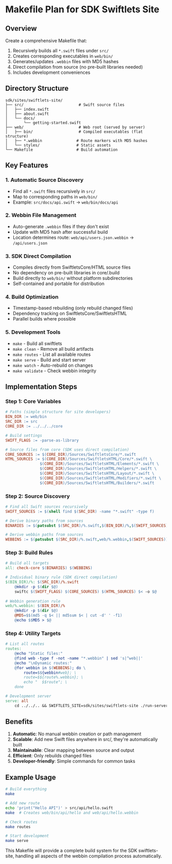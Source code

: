 # Makefile Plan for SDK Swiftlets Site

## Overview
Create a comprehensive Makefile that:
1. Recursively builds all `*.swift` files under `src/`
2. Creates corresponding executables in `web/bin/`
3. Generates/updates `.webbin` files with MD5 hashes
4. Direct compilation from source (no pre-built libraries needed)
5. Includes development conveniences

## Directory Structure
```
sdk/sites/swiftlets-site/
├── src/                        # Swift source files
│   ├── index.swift
│   ├── about.swift
│   └── docs/
│       └── getting-started.swift
├── web/                        # Web root (served by server)
│   ├── bin/                    # Compiled executables (flat structure)
│   ├── *.webbin               # Route markers with MD5 hashes
│   └── styles/                # Static assets
└── Makefile                   # Build automation
```

## Key Features

### 1. Automatic Source Discovery
- Find all `*.swift` files recursively in `src/`
- Map to corresponding paths in `web/bin/`
- Example: `src/docs/api.swift` → `web/bin/docs/api`

### 2. Webbin File Management
- Auto-generate `.webbin` files if they don't exist
- Update with MD5 hash after successful build
- Location determines route: `web/api/users.json.webbin` → `/api/users.json`

### 3. SDK Direct Compilation
- Compiles directly from SwiftletsCore/HTML source files
- No dependency on pre-built libraries in core/.build
- Build directly to `web/bin/` without platform subdirectories
- Self-contained and portable for distribution

### 4. Build Optimization
- Timestamp-based rebuilding (only rebuild changed files)
- Dependency tracking on SwiftletsCore/SwiftletsHTML
- Parallel builds where possible

### 5. Development Tools
- `make` - Build all swiftlets
- `make clean` - Remove all build artifacts
- `make routes` - List all available routes
- `make serve` - Build and start server
- `make watch` - Auto-rebuild on changes
- `make validate` - Check webbin integrity

## Implementation Steps

### Step 1: Core Variables
```makefile
# Paths (simple structure for site developers)
BIN_DIR := web/bin
SRC_DIR := src
CORE_DIR := ../../../core

# Build settings
SWIFT_FLAGS := -parse-as-library

# Source files from core (SDK uses direct compilation)
CORE_SOURCES := $(CORE_DIR)/Sources/SwiftletsCore/*.swift
HTML_SOURCES := $(CORE_DIR)/Sources/SwiftletsHTML/Core/*.swift \
               $(CORE_DIR)/Sources/SwiftletsHTML/Elements/*.swift \
               $(CORE_DIR)/Sources/SwiftletsHTML/Helpers/*.swift \
               $(CORE_DIR)/Sources/SwiftletsHTML/Layout/*.swift \
               $(CORE_DIR)/Sources/SwiftletsHTML/Modifiers/*.swift \
               $(CORE_DIR)/Sources/SwiftletsHTML/Builders/*.swift
```

### Step 2: Source Discovery
```makefile
# Find all Swift sources recursively
SWIFT_SOURCES := $(shell find $(SRC_DIR) -name "*.swift" -type f)

# Derive binary paths from sources
BINARIES := $(patsubst $(SRC_DIR)/%.swift,$(BIN_DIR)/%,$(SWIFT_SOURCES))

# Derive webbin paths from sources
WEBBINS := $(patsubst $(SRC_DIR)/%.swift,web/%.webbin,$(SWIFT_SOURCES))
```

### Step 3: Build Rules
```makefile
# Build all targets
all: check-core $(BINARIES) $(WEBBINS)

# Individual binary rule (SDK direct compilation)
$(BIN_DIR)/%: $(SRC_DIR)/%.swift
    @mkdir -p $(dir $@)
    swiftc $(SWIFT_FLAGS) $(CORE_SOURCES) $(HTML_SOURCES) $< -o $@
    
# Webbin generation rule
web/%.webbin: $(BIN_DIR)/%
    @mkdir -p $(dir $@)
    @MD5=$$(md5 -q $< || md5sum $< | cut -d' ' -f1)
    @echo $$MD5 > $@
```

### Step 4: Utility Targets
```makefile
# List all routes
routes:
    @echo "Static files:"
    @find web -type f -not -name "*.webbin" | sed 's|^web||'
    @echo "\nDynamic routes:"
    @for webbin in $(WEBBINS); do \
        route=$${webbin#web}; \
        route=$${route%.webbin}; \
        echo "  $$route"; \
    done

# Development server
serve: all
    cd ../../.. && SWIFTLETS_SITE=sdk/sites/swiftlets-site ./run-server.sh
```

## Benefits
1. **Automatic**: No manual webbin creation or path management
2. **Scalable**: Add new Swift files anywhere in src/, they're automatically built
3. **Maintainable**: Clear mapping between source and output
4. **Efficient**: Only rebuilds changed files
5. **Developer-friendly**: Simple commands for common tasks

## Example Usage
```bash
# Build everything
make

# Add new route
echo 'print("Hello API")' > src/api/hello.swift
make  # Creates web/bin/api/hello and web/api/hello.webbin

# Check routes
make routes

# Start development
make serve
```

This Makefile will provide a complete build system for the SDK swiftlets-site, handling all aspects of the webbin compilation process automatically.